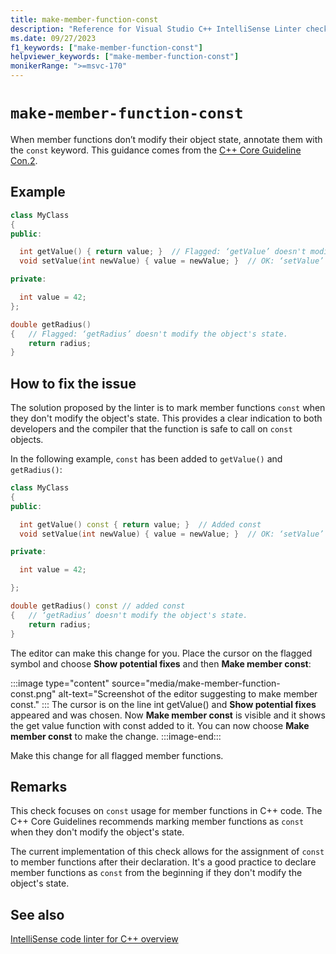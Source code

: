 ```yaml
---
title: make-member-function-const
description: "Reference for Visual Studio C++ IntelliSense Linter check make-member-function-const."
ms.date: 09/27/2023
f1_keywords: ["make-member-function-const"]
helpviewer_keywords: ["make-member-function-const"]
monikerRange: ">=msvc-170"
---
```

# `make-member-function-const`

When member functions don’t modify their object state, annotate them with the `const` keyword. This guidance comes from the [C++ Core Guideline Con.2](https://isocpp.github.io/CppCoreGuidelines/CppCoreGuidelines#con2-by-default-make-member-functions-const).

## Example

```cpp
class MyClass
{ 
public: 

  int getValue() { return value; }  // Flagged: ‘getValue’ doesn't modify the object's state. 
  void setValue(int newValue) { value = newValue; }  // OK: ‘setValue’ modifies the object's state.   

private: 

  int value = 42; 
}; 

double getRadius()
{   // Flagged: ‘getRadius’ doesn't modify the object's state. 
    return radius; 
} 
```

## How to fix the issue

The solution proposed by the linter is to mark member functions `const` when they don't modify the object's state. This provides a clear indication to both developers and the compiler that the function is safe to call on `const` objects.

In the following example, `const` has been added to `getValue()` and `getRadius()`:

```cpp
class MyClass
{ 
public: 

  int getValue() const { return value; }  // Added const 
  void setValue(int newValue) { value = newValue; }  // OK: ‘setValue’ modifies the object's state.   

private: 

  int value = 42; 

}; 

double getRadius() const // added const
{   // ‘getRadius’ doesn't modify the object's state. 
    return radius; 
}  
```

The editor can make this change for you. Place the cursor on the flagged symbol and choose **Show potential fixes** and then **Make member const**:

:::image type="content" source="media/make-member-function-const.png" alt-text="Screenshot of the editor suggesting to make member const." :::
The cursor is on the line int getValue() and **Show potential fixes** appeared and was chosen. Now **Make member const** is visible and it shows the get value function with const added to it. You can now choose **Make member const** to make the change.
:::image-end:::

Make this change for all flagged member functions.

## Remarks

This check focuses on `const` usage for member functions in C++ code. The C++ Core Guidelines recommends marking member functions as `const` when they don't modify the object's state.

The current implementation of this check allows for the assignment of `const` to member functions after their declaration. It's a good practice to declare member functions as `const` from the beginning if they don't modify the object's state.

## See also

[IntelliSense code linter for C++ overview](cpp-linter-overview.md)